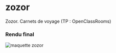 # zozor
Zozor. Carnets de voyage (TP : OpenClassRooms)

<h3>Rendu final</h3>
<img src="https://user.oc-static.com/thb/344001_345000/344081.png" alt="maquette zozor" />
